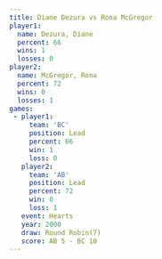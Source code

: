 ```yaml
---
title: Diane Dezura vs Rona McGregor
player1:              
  name: Dezura, Diane 
  percent: 66         
  wins: 1             
  losses: 0           
player2:              
  name: McGregor, Rona
  percent: 72         
  wins: 0             
  losses: 1           
games:
 - player1:        
     team: 'BC'    
     position: Lead
     percent: 66   
     win: 1        
     loss: 0       
   player2:        
     team: 'AB'    
     position: Lead
     percent: 72   
     win: 0        
     loss: 1       
   event: Hearts       
   year: 2000          
   draw: Round Robin(7)
   score: AB 5 - BC 10 
---
```

